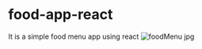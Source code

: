 # food-app-react

It is a simple food menu app using react
![foodMenu jpg](https://github.com/neemadeshwal/food-app-react/assets/132614613/78fe2a48-6560-4701-ad45-b0d194a5a3c4)
